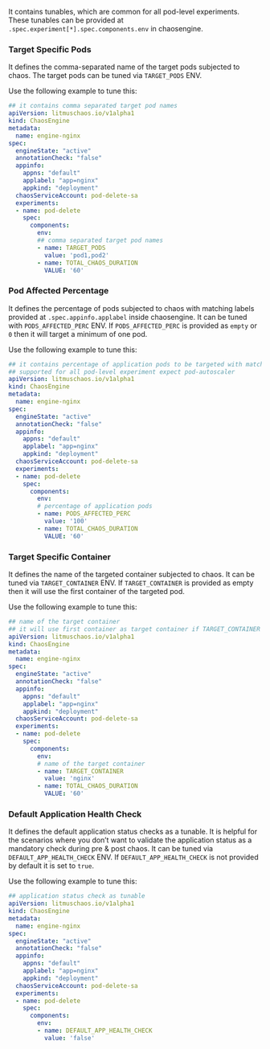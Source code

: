 It contains tunables, which are common for all pod-level experiments. These tunables can be provided at `.spec.experiment[*].spec.components.env` in chaosengine.

### Target Specific Pods

It defines the comma-separated name of the target pods subjected to chaos. The target pods can be tuned via `TARGET_PODS` ENV.

Use the following example to tune this:

[embedmd]:# (https://raw.githubusercontent.com/litmuschaos/litmus/master/mkdocs/docs/experiments/categories/pods/common/target-pods.yaml yaml)
```yaml
## it contains comma separated target pod names
apiVersion: litmuschaos.io/v1alpha1
kind: ChaosEngine
metadata:
  name: engine-nginx
spec:
  engineState: "active"
  annotationCheck: "false"
  appinfo:
    appns: "default"
    applabel: "app=nginx"
    appkind: "deployment"
  chaosServiceAccount: pod-delete-sa
  experiments:
  - name: pod-delete
    spec:
      components:
        env:
        ## comma separated target pod names
        - name: TARGET_PODS
          value: 'pod1,pod2'
        - name: TOTAL_CHAOS_DURATION
          VALUE: '60'
```

### Pod Affected Percentage

It defines the percentage of pods subjected to chaos with matching labels provided at `.spec.appinfo.applabel` inside chaosengine. It can be tuned with `PODS_AFFECTED_PERC` ENV. If `PODS_AFFECTED_PERC` is provided as `empty` or `0` then it will target a minimum of one pod.

Use the following example to tune this:

[embedmd]:# (https://raw.githubusercontent.com/litmuschaos/litmus/master/mkdocs/docs/experiments/categories/pods/common/pod-affected-percentage.yaml yaml)
```yaml
## it contains percentage of application pods to be targeted with matching labels or names in the application namespace
## supported for all pod-level experiment expect pod-autoscaler
apiVersion: litmuschaos.io/v1alpha1
kind: ChaosEngine
metadata:
  name: engine-nginx
spec:
  engineState: "active"
  annotationCheck: "false"
  appinfo:
    appns: "default"
    applabel: "app=nginx"
    appkind: "deployment"
  chaosServiceAccount: pod-delete-sa
  experiments:
  - name: pod-delete
    spec:
      components:
        env:
        # percentage of application pods
        - name: PODS_AFFECTED_PERC
          value: '100'
        - name: TOTAL_CHAOS_DURATION
          VALUE: '60'
```

### Target Specific Container

It defines the name of the targeted container subjected to chaos. It can be tuned via `TARGET_CONTAINER` ENV. If `TARGET_CONTAINER` is provided as empty then it will use the first container of the targeted pod.

Use the following example to tune this:

[embedmd]:# (https://raw.githubusercontent.com/litmuschaos/litmus/master/mkdocs/docs/experiments/categories/pods/common/target-container.yaml yaml)
```yaml
## name of the target container
## it will use first container as target container if TARGET_CONTAINER is provided as empty
apiVersion: litmuschaos.io/v1alpha1
kind: ChaosEngine
metadata:
  name: engine-nginx
spec:
  engineState: "active"
  annotationCheck: "false"
  appinfo:
    appns: "default"
    applabel: "app=nginx"
    appkind: "deployment"
  chaosServiceAccount: pod-delete-sa
  experiments:
  - name: pod-delete
    spec:
      components:
        env:
        # name of the target container
        - name: TARGET_CONTAINER
          value: 'nginx'
        - name: TOTAL_CHAOS_DURATION
          VALUE: '60'
```

### Default Application Health Check

It defines the default application status checks as a tunable. It is helpful for the scenarios where you don’t want to validate the application status as a mandatory check during pre & post chaos. It can be tuned via `DEFAULT_APP_HEALTH_CHECK` ENV. If `DEFAULT_APP_HEALTH_CHECK` is not provided by default it is set to `true`.

Use the following example to tune this:

[embedmd]:# (https://raw.githubusercontent.com/litmuschaos/litmus/master/mkdocs/docs/experiments/categories/pods/common/default-app-health-check.yaml yaml)
```yaml
## application status check as tunable
apiVersion: litmuschaos.io/v1alpha1
kind: ChaosEngine
metadata:
  name: engine-nginx
spec:
  engineState: "active"
  annotationCheck: "false"
  appinfo:
    appns: "default"
    applabel: "app=nginx"
    appkind: "deployment"
  chaosServiceAccount: pod-delete-sa
  experiments:
  - name: pod-delete
    spec:
      components:
        env:
        - name: DEFAULT_APP_HEALTH_CHECK
          value: 'false'
```
